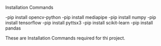 Installation Commands

-pip install opencv-python
-pip install mediapipe
-pip install numpy
-pip install tensorflow
-pip install pyttsx3
-pip install scikit-learn
-pip install pandas

These are Installation Commands required for thi project.

